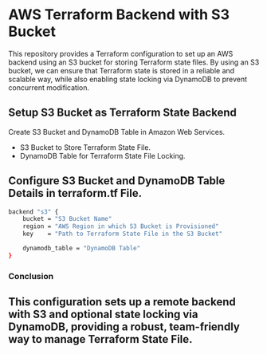 
# AWS Terraform Backend with S3 Bucket

This repository provides a Terraform configuration to set up an AWS backend using an S3 bucket for storing Terraform state files. By using an S3 bucket, we can ensure that Terraform state is stored in a reliable and scalable way, while also enabling state locking via DynamoDB to prevent concurrent modification.

## Setup S3 Bucket as Terraform State Backend
Create S3 Bucket and DynamoDB Table in Amazon Web Services.
- S3 Bucket to Store Terraform State File.
- DynamoDB Table for Terraform State File Locking.

## Configure S3 Bucket and DynamoDB Table Details in terraform.tf File.
```sh
backend "s3" {
    bucket = "S3 Bucket Name"
    region = "AWS Region in which S3 Bucket is Provisioned"
    key    = "Path to Terraform State File in the S3 Bucket"

    dynamodb_table = "DynamoDB Table"
}
```

### Conclusion
## This configuration sets up a remote backend with S3 and optional state locking via DynamoDB, providing a robust, team-friendly way to manage Terraform State File.